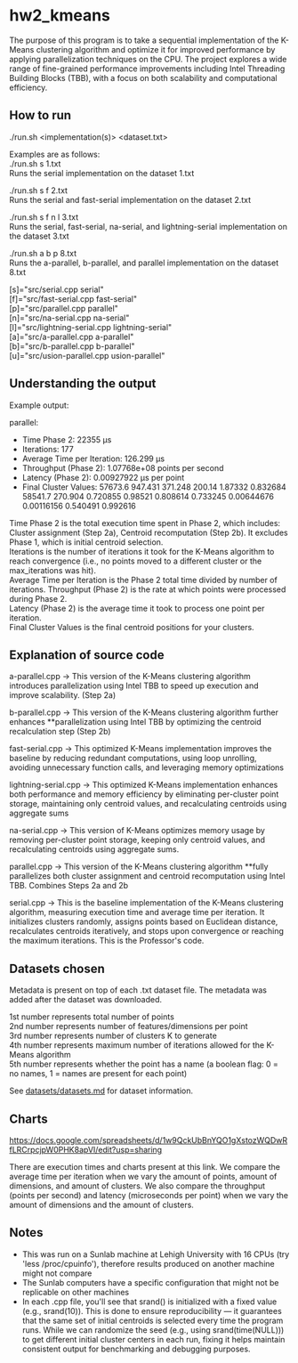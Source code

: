 # hw2_kmeans

The purpose of this program is to take a sequential implementation of the K-Means clustering algorithm and optimize it for improved performance by applying parallelization techniques on the CPU. The project explores a wide range of fine-grained performance improvements including Intel Threading Building Blocks (TBB), with a focus on both scalability and computational efficiency.

## How to run
./run.sh <implementation(s)> <dataset.txt>

Examples are as follows:  
./run.sh s 1.txt  
Runs the serial implementation on the dataset 1.txt  

./run.sh s f 2.txt   
Runs the serial and fast-serial implementation on the dataset 2.txt  

./run.sh s f n l 3.txt   
Runs the serial, fast-serial, na-serial, and lightning-serial implementation on the dataset 3.txt  

./run.sh a b p 8.txt  
Runs the a-parallel, b-parallel, and parallel implementation on the dataset 8.txt

[s]="src/serial.cpp serial"  
[f]="src/fast-serial.cpp fast-serial"  
[p]="src/parallel.cpp parallel"  
[n]="src/na-serial.cpp na-serial"  
[l]="src/lightning-serial.cpp lightning-serial"  
[a]="src/a-parallel.cpp a-parallel"  
[b]="src/b-parallel.cpp b-parallel"  
[u]="src/usion-parallel.cpp usion-parallel"  

## Understanding the output
Example output:  

parallel:
  - Time Phase 2: 22355 µs
  - Iterations: 177
  - Average Time per Iteration: 126.299 µs
  - Throughput (Phase 2): 1.07768e+08 points per second
  - Latency (Phase 2): 0.00927922 µs per point
  - Final Cluster Values: 57673.6 947.431 371.248 200.14 1.87332 0.832684 58541.7 270.904 0.720855 0.98521 0.808614 0.733245 0.00644676 0.00116156 0.540491 0.992616 

Time Phase 2 is the total execution time spent in Phase 2, which includes: Cluster assignment (Step 2a), Centroid recomputation (Step 2b). It excludes Phase 1, which is initial centroid selection.  
Iterations is the number of iterations it took for the K-Means algorithm to reach convergence (i.e., no points moved to a different cluster or the max_iterations was hit).  
Average Time per Iteration is the Phase 2 total time divided by number of iterations. 
Throughput (Phase 2) is the rate at which points were processed during Phase 2.  
Latency (Phase 2) is the average time it took to process one point per iteration.  
Final Cluster Values is the final centroid positions for your clusters.  

## Explanation of source code
a-parallel.cpp -> This version of the K-Means clustering algorithm introduces parallelization using Intel TBB to speed up execution and improve scalability. (Step 2a)  

b-parallel.cpp -> This version of the K-Means clustering algorithm further enhances **parallelization using Intel TBB by optimizing the centroid recalculation step (Step 2b)

fast-serial.cpp -> This optimized K-Means implementation improves the baseline by reducing redundant computations, using loop unrolling, avoiding unnecessary function calls, and leveraging memory optimizations  

lightning-serial.cpp -> This optimized K-Means implementation enhances both performance and memory efficiency by eliminating per-cluster point storage, maintaining only centroid values, and recalculating centroids using aggregate sums

na-serial.cpp -> This version of K-Means optimizes memory usage by removing per-cluster point storage, keeping only centroid values, and recalculating centroids using aggregate sums.

parallel.cpp -> This version of the K-Means clustering algorithm **fully parallelizes both cluster assignment and centroid recomputation using Intel TBB.  Combines Steps 2a and 2b

serial.cpp -> This is the baseline implementation of the K-Means clustering algorithm, measuring execution time and average time per iteration. It initializes clusters randomly, assigns points based on Euclidean distance, recalculates centroids iteratively, and stops upon convergence or reaching the maximum iterations. This is the Professor's code.

## Datasets chosen
Metadata is present on top of each .txt dataset file. The metadata was added after the dataset was downloaded.  

1st number represents total number of points  
2nd number represents number of features/dimensions per point  
3rd number represents number of clusters K to generate  
4th number represents maximum number of iterations allowed for the K-Means algorithm  
5th number represents whether the point has a name (a boolean flag: 0 = no names, 1 = names are present for each point)  

See [datasets/datasets.md](datasets/datasets.md) for dataset information.

## Charts
https://docs.google.com/spreadsheets/d/1w9QckUbBnYQO1gXstozWQDwRfLRCrpcjpW0PHK8apVI/edit?usp=sharing

There are execution times and charts present at this link. We compare the average time per iteration when we vary the amount of points, amount of dimensions, and amount of clusters. We also compare the throughput (points per second) and latency (microseconds per point) when we vary the amount of dimensions and the amount of clusters.

## Notes
- This was run on a Sunlab machine at Lehigh University with 16 CPUs (try 'less /proc/cpuinfo'), therefore results produced on another machine might not compare
- The Sunlab computers have a specific configuration that might not be replicable on other machines
- In each .cpp file, you'll see that srand() is initialized with a fixed value (e.g., srand(10)). This is done to ensure reproducibility — it guarantees that the same set of initial centroids is selected every time the program runs. While we can randomize the seed (e.g., using srand(time(NULL))) to get different initial cluster centers in each run, fixing it helps maintain consistent output for benchmarking and debugging purposes.
